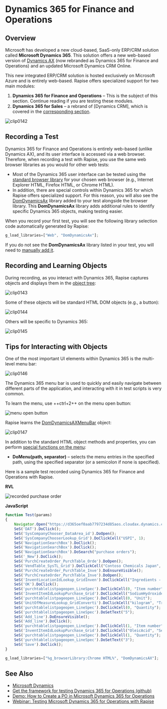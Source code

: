 # Dynamics 365 for Finance and Operations

## Overview

Microsoft has developed a new cloud-based, SaaS-only ERP/CRM solution called **Microsoft Dynamics 365**. This solution offers a new web-based version of [Dynamics AX](dynamics_ax.md) (now rebranded as Dynamics 365 for Finance and Operations) and an updated Microsoft Dynamics CRM Online.

This new integrated ERP/CRM solution is hosted exclusively on Microsoft Azure and is entirely web-based. Rapise offers specialized support for two main modules:

1.  **Dynamics 365 for Finance and Operations** – This is the subject of this section. Continue reading if you are testing these modules.
2.  **Dynamics 365 for Sales** – a rebrand of [Dynamics CRM], which is covered in the [corresponding section](dynamics_crm.md).

![clip0142](./img/dynamics_3651.png)

## Recording a Test

Dynamics 365 for Finance and Operations is entirely web-based (unlike Dynamics AX), and its user interface is accessed via a web browser. Therefore, when recording a test with Rapise, you use the same web browser libraries as you would for other web tests:

-   Most of the Dynamics 365 user interface can be tested using the [standard browser library](/Libraries/HTMLObject/) for your chosen web browser (e.g., Internet Explorer HTML, Firefox HTML, or Chrome HTML).
-   In addition, there are special controls within Dynamics 365 for which Rapise offers specialized support. For this reason, you will also see the [DomDynamicsAx](/Libraries/ses_lib_dynamics365/) library added to your test alongside the browser library. This **DomDynamicsAx** library adds additional rules to identify specific Dynamics 365 objects, making testing easier.

When you record your first test, you will see the following library selection code automatically generated by Rapise:

```javascript
g_load_libraries=["Web", "DomDynamicsAx"];
```

If you do not see the **DomDynamicsAx** library listed in your test, you will need to [manually add it](change_the_libraries_being_use.md).

## Recording and Learning Objects

During recording, as you interact with Dynamics 365, Rapise captures objects and displays them in the [object tree](object_learning.md):

![clip0143](./img/dynamics_3652.png)

Some of these objects will be standard HTML DOM objects (e.g., a button):

![clip0144](./img/dynamics_3653.png)

Others will be specific to Dynamics 365:

![clip0145](./img/dynamics_3654.png)

## Tips for Interacting with Objects

One of the most important UI elements within Dynamics 365 is the multi-level menu bar:

![clip0146](./img/dynamics_3655.png)

The Dynamics 365 menu bar is used to quickly and easily navigate between different parts of the application, and interacting with it in test scripts is very common.

To learn the menu, use ++ctrl+2++ on the menu open button:

![menu open button](./img/dynamics_3657.png)

Rapise learns the [DomDynamicsAXMenuBar](/Libraries/DomDynamicsAXMenuBar/) object:

![clip0147](./img/dynamics_3656.png)

In addition to the standard HTML object methods and properties, you can perform [special functions on the menu](/Libraries/DomDynamicsAXMenuBar/):

-   **DoMenu(path, separator)** – selects the menu entries in the specified path, using the specified separator (or a semicolon if none is specified).

Here is a sample test recorded using Dynamics 365 for Finance and Operations with Rapise.

**RVL**

![recorded purchase order](./img/dynamics_3658.png)

**JavaScript**

<!-- /* cSpell:disable */ -->
```javascript
function Test(params)
{
    Navigator.Open("https://d365oef0aab7797234d85aos.cloudax.dynamics.com/?cmp=DAT&mi=DefaultDashboard");
    SeS('DAT').DoClick();
    SeS('SysCompanyChooser_DataArea_id').DoOpen();
    SeS('SysCompanyChooserLookup_Grid').DoClickCell("USPI", 1);
    SeS('NavigationSearchBox').DoClick();
    SeS('NavigationSearchBox').DoClick();
    SeS('NavigationSearchBox').DoSearch("purchase orders");
    SeS('_New').DoClick();
    SeS('PurchCreateOrder_PurchTable_Orde').DoOpen();
    SeS('VendTable_SysTL_Grid').DoClickCell("Contoso Chemicals Japan", "Name");
    SeS('PurchCreateOrder_PurchTable_Inve').DoEnsureVisible();
    SeS('PurchCreateOrder_PurchTable_Inve').DoOpen();
    SeS('InventLocationIdLookup_GridInven').DoClickCell("Ingredients - Cleaners", "Name");
    SeS('OK').DoClick();
    SeS('purchtablelistpageopen_LineSpec').DoClickCell(0, "Item number");
    SeS('InventItemIdLookupPurchase_Grid').DoClickCell("SodiumHydroxide", "Search name");
    SeS('purchtablelistpageopen_LineSpec').DoClickCell(0, "Unit");
    SeS('UnitOfMeasureLookup_GridConverti').DoClickCell("kilogram", "Translated description");
    SeS('purchtablelistpageopen_LineSpec').DoClickCell(0, "Quantity");
    SeS('purchtablelistpageopen_LineSpec').DoSetText("5");
    SeS('Add_line').DoEnsureVisible();
    SeS('Add_line').DoClick();
    SeS('purchtablelistpageopen_LineSpec').DoClickCell(1, "Item number");
    SeS('InventItemIdLookupPurchase_Grid').DoClickCell("OleicAcid", "Search name");
    SeS('purchtablelistpageopen_LineSpec').DoClickCell(1, "Quantity");
    SeS('purchtablelistpageopen_LineSpec').DoSetText("3");
    SeS('Save').DoClick();
}

g_load_libraries=["%g_browserLibrary:Chrome HTML%", "DomDynamicsAX"];
```
<!-- /* cSpell:enable */ -->

## See Also

-   [Microsoft Dynamics](microsoft_dynamics.md)
-   [Get the framework for testing Dynamics 365 for Operations (github)](https://github.com/Inflectra/rapise-dynamics365-fo)
-   [Demo: How to Create a PO in Microsoft Dynamics 365 for Operations](https://youtu.be/NKE1Lg5OgoQ)
-   [Webinar: Testing Microsoft Dynamics 365 for Operations with Rapise](https://youtu.be/YMhT0GLNwUE)